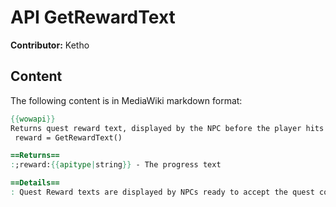 # API GetRewardText

**Contributor:** Ketho

## Content

The following content is in MediaWiki markdown format:

```mediawiki
{{wowapi}}
Returns quest reward text, displayed by the NPC before the player hits "Complete Quest".
 reward = GetRewardText()

==Returns==
:;reward:{{apitype|string}} - The progress text

==Details==
: Quest Reward texts are displayed by NPCs ready to accept the quest completion. The player can optionally choose a reward and hit the Complete Quest button to complete the quest.
```